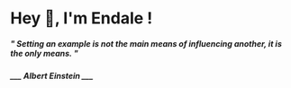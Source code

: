 <h1 title="head"> Hey 👋, I'm Endale !</h1>

**<h5><i>" Setting an example is not the main means of influencing another, it is the only means. "</i></h5>**

*<b>___ Albert Einstein ___</b>*
